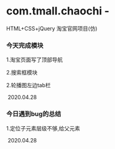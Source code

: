 # com.tmall.chaochi  -
HTML+CSS+jQuery 淘宝官网项目(仿)





### 今天完成模块



1.淘宝页面写了顶部导航

2.搜索框模块

2.轮播图左边tab栏

​																																		2020.04.28



### 今日遇到bug的总结



1.定位子元素层级不够,给父元素



​																																		2020.04.28																												

